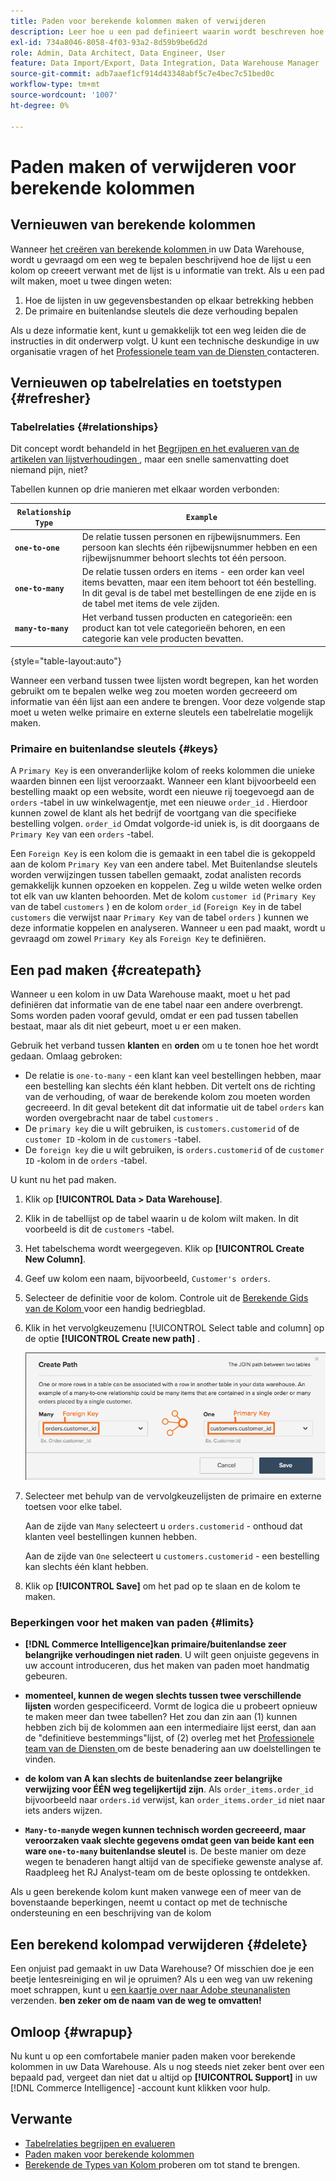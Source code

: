 ```yaml
---
title: Paden voor berekende kolommen maken of verwijderen
description: Leer hoe u een pad definieert waarin wordt beschreven hoe de tabel waarin u een kolom maakt, verwant is aan de tabel waaruit u gegevens aan het ophalen bent.
exl-id: 734a8046-8058-4f03-93a2-8d59b9be6d2d
role: Admin, Data Architect, Data Engineer, User
feature: Data Import/Export, Data Integration, Data Warehouse Manager
source-git-commit: adb7aaef1cf914d43348abf5c7e4bec7c51bed0c
workflow-type: tm+mt
source-wordcount: '1007'
ht-degree: 0%

---
```


# Paden maken of verwijderen voor berekende kolommen

## Vernieuwen van berekende kolommen

Wanneer [ het creëren van berekende kolommen ](../data-warehouse-mgr/creating-calculated-columns.md) in uw Data Warehouse, wordt u gevraagd om een weg te bepalen beschrijvend hoe de lijst u een kolom op creeert verwant met de lijst is u informatie van trekt. Als u een pad wilt maken, moet u twee dingen weten:

1. Hoe de lijsten in uw gegevensbestanden op elkaar betrekking hebben
1. De primaire en buitenlandse sleutels die deze verhouding bepalen

Als u deze informatie kent, kunt u gemakkelijk tot een weg leiden die de instructies in dit onderwerp volgt. U kunt een technische deskundige in uw organisatie vragen of het [ Professionele team van de Diensten ](https://experienceleague.adobe.com/docs/commerce-knowledge-base/kb/troubleshooting/miscellaneous/mbi-service-policies.html) contacteren.

## Vernieuwen op tabelrelaties en toetstypen {#refresher}

### Tabelrelaties {#relationships}

Dit concept wordt behandeld in het [ Begrijpen en het evalueren van de artikelen van lijstverhoudingen ](../../data-analyst/data-warehouse-mgr/table-relationships.md), maar een snelle samenvatting doet niemand pijn, niet?

Tabellen kunnen op drie manieren met elkaar worden verbonden:

| **`Relationship Type`** | **`Example`** |
|-----|-----|
| **`one-to-one`** | De relatie tussen personen en rijbewijsnummers. Een persoon kan slechts één rijbewijsnummer hebben en een rijbewijsnummer behoort slechts tot één persoon. |
| **`one-to-many`** | De relatie tussen orders en items - een order kan veel items bevatten, maar een item behoort tot één bestelling. In dit geval is de tabel met bestellingen de ene zijde en is de tabel met items de vele zijden. |
| **`many-to-many`** | Het verband tussen producten en categorieën: een product kan tot vele categorieën behoren, en een categorie kan vele producten bevatten. |

{style="table-layout:auto"}

Wanneer een verband tussen twee lijsten wordt begrepen, kan het worden gebruikt om te bepalen welke weg zou moeten worden gecreeerd om informatie van één lijst aan een andere te brengen. Voor deze volgende stap moet u weten welke primaire en externe sleutels een tabelrelatie mogelijk maken.

### Primaire en buitenlandse sleutels {#keys}

A `Primary Key` is een onveranderlijke kolom of reeks kolommen die unieke waarden binnen een lijst veroorzaakt. Wanneer een klant bijvoorbeeld een bestelling maakt op een website, wordt een nieuwe rij toegevoegd aan de `orders` -tabel in uw winkelwagentje, met een nieuwe `order_id` . Hierdoor kunnen zowel de klant als het bedrijf de voortgang van die specifieke bestelling volgen. `order_id` Omdat volgorde-id uniek is, is dit doorgaans de `Primary Key` van een `orders` -tabel.

Een `Foreign Key` is een kolom die is gemaakt in een tabel die is gekoppeld aan de kolom `Primary Key` van een andere tabel. Met Buitenlandse sleutels worden verwijzingen tussen tabellen gemaakt, zodat analisten records gemakkelijk kunnen opzoeken en koppelen. Zeg u wilde weten welke orden tot elk van uw klanten behoorden. Met de kolom `customer id` (`Primary Key` van de tabel `customers` ) en de kolom `order_id` (`Foreign Key` in de tabel `customers` die verwijst naar `Primary Key` van de tabel `orders` ) kunnen we deze informatie koppelen en analyseren. Wanneer u een pad maakt, wordt u gevraagd om zowel `Primary Key` als `Foreign Key` te definiëren.

## Een pad maken {#createpath}

Wanneer u een kolom in uw Data Warehouse maakt, moet u het pad definiëren dat informatie van de ene tabel naar een andere overbrengt. Soms worden paden vooraf gevuld, omdat er een pad tussen tabellen bestaat, maar als dit niet gebeurt, moet u er een maken.

Gebruik het verband tussen **klanten** en **orden** om u te tonen hoe het wordt gedaan. Omlaag gebroken:

* De relatie is `one-to-many` - een klant kan veel bestellingen hebben, maar een bestelling kan slechts één klant hebben. Dit vertelt ons de richting van de verhouding, of waar de berekende kolom zou moeten worden gecreeerd. In dit geval betekent dit dat informatie uit de tabel `orders` kan worden overgebracht naar de tabel `customers` .
* De `primary key` die u wilt gebruiken, is `customers.customerid` of de `customer ID` -kolom in de `customers` -tabel.
* De `foreign key` die u wilt gebruiken, is `orders.customerid` of de `customer ID` -kolom in de `orders` -tabel.

U kunt nu het pad maken.

1. Klik op **[!UICONTROL Data > Data Warehouse]**.
1. Klik in de tabellijst op de tabel waarin u de kolom wilt maken. In dit voorbeeld is dit de `customers` -tabel.
1. Het tabelschema wordt weergegeven. Klik op **[!UICONTROL Create New Column]**.
1. Geef uw kolom een naam, bijvoorbeeld, `Customer's orders`.
1. Selecteer de definitie voor de kolom. Controle uit de [ Berekende Gids van de Kolom ](../data-warehouse-mgr/creating-calculated-columns.md) voor een handig bedriegblad.
1. Klik in het vervolgkeuzemenu [!UICONTROL Select table and column] op de optie **[!UICONTROL Create new path]** .

   ![ Creërend wegen voor berekende kolommen modaal ](../../assets/Creating_Paths_modal.png)

1. Selecteer met behulp van de vervolgkeuzelijsten de primaire en externe toetsen voor elke tabel.

   Aan de zijde van `Many` selecteert u `orders.customerid` - onthoud dat klanten veel bestellingen kunnen hebben.

   Aan de zijde van `One` selecteert u `customers.customerid` - een bestelling kan slechts één klant hebben.

1. Klik op **[!UICONTROL Save]** om het pad op te slaan en de kolom te maken.

### Beperkingen voor het maken van paden {#limits}

* **[!DNL Commerce Intelligence]kan primaire/buitenlandse zeer belangrijke verhoudingen niet raden**. U wilt geen onjuiste gegevens in uw account introduceren, dus het maken van paden moet handmatig gebeuren.

* **momenteel, kunnen de wegen slechts tussen twee verschillende lijsten** worden gespecificeerd. Vormt de logica die u probeert opnieuw te maken meer dan twee tabellen? Het zou dan zin aan (1) kunnen hebben zich bij de kolommen aan een intermediaire lijst eerst, dan aan de &quot;definitieve bestemmings&quot;lijst, of (2) overleg met het [ Professionele team van de Diensten ](https://experienceleague.adobe.com/docs/commerce-knowledge-base/kb/troubleshooting/miscellaneous/mbi-service-policies.html) om de beste benadering aan uw doelstellingen te vinden.

* **de kolom van A kan slechts de buitenlandse zeer belangrijke verwijzing voor ÉÉN weg tegelijkertijd zijn**. Als `order_items.order_id` bijvoorbeeld naar `orders.id` verwijst, kan `order_items.order_id` niet naar iets anders wijzen.

* **`Many-to-many`de wegen kunnen technisch worden gecreeerd, maar veroorzaken vaak slechte gegevens omdat geen van beide kant een ware `one-to-many` buitenlandse sleutel** is. De beste manier om deze wegen te benaderen hangt altijd van de specifieke gewenste analyse af. Raadpleeg het RJ Analyst-team om de beste oplossing te ontdekken.

Als u geen berekende kolom kunt maken vanwege een of meer van de bovenstaande beperkingen, neemt u contact op met de technische ondersteuning en een beschrijving van de kolom

## Een berekend kolompad verwijderen {#delete}

Een onjuist pad gemaakt in uw Data Warehouse? Of misschien doe je een beetje lentesreiniging en wil je opruimen? Als u een weg van uw rekening moet schrappen, kunt u [ een kaartje over naar Adobe steunanalisten ](../../guide-overview.md#Submitting-a-Support-Ticket) verzenden. **ben zeker om de naam van de weg te omvatten!**

## Omloop {#wrapup}

Nu kunt u op een comfortabele manier paden maken voor berekende kolommen in uw Data Warehouse. Als u nog steeds niet zeker bent over een bepaald pad, vergeet dan niet dat u altijd op **[!UICONTROL Support]** in uw [!DNL Commerce Intelligence] -account kunt klikken voor hulp.

## Verwante

* [Tabelrelaties begrijpen en evalueren](../data-warehouse-mgr/table-relationships.md)
* [Paden maken voor berekende kolommen](../data-warehouse-mgr/create-paths-calc-columns.md)
* [ Berekende de Types van Kolom ](../data-warehouse-mgr/calc-column-types.md) proberen om tot stand te brengen.
